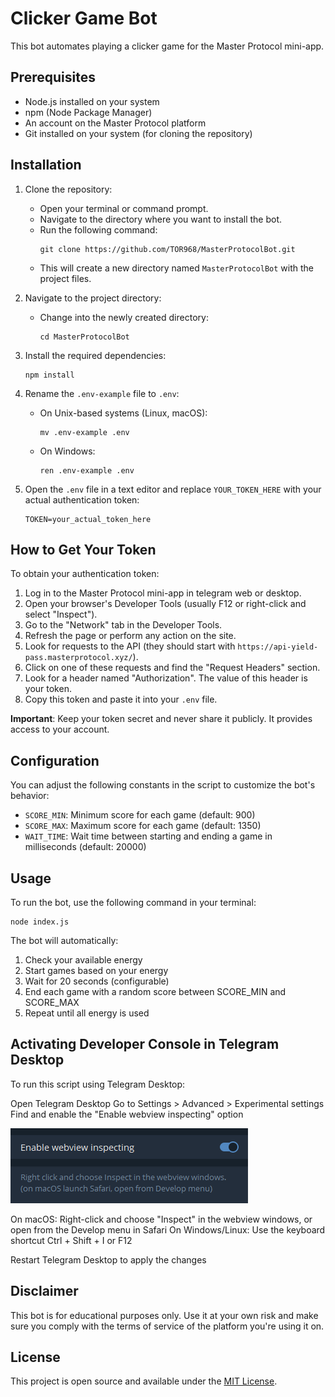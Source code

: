 # Clicker Game Bot

This bot automates playing a clicker game for the Master Protocol mini-app.

## Prerequisites

- Node.js installed on your system
- npm (Node Package Manager)
- An account on the Master Protocol platform
- Git installed on your system (for cloning the repository)

## Installation

1. Clone the repository:
   - Open your terminal or command prompt.
   - Navigate to the directory where you want to install the bot.
   - Run the following command:
     ```
     git clone https://github.com/TOR968/MasterProtocolBot.git
     ```
   - This will create a new directory named `MasterProtocolBot` with the project files.

2. Navigate to the project directory:
   - Change into the newly created directory:
     ```
     cd MasterProtocolBot
     ```

3. Install the required dependencies:
   ```
   npm install
   ```

4. Rename the `.env-example` file to `.env`:
   - On Unix-based systems (Linux, macOS):
     ```
     mv .env-example .env
     ```
   - On Windows:
     ```
     ren .env-example .env
     ```

5. Open the `.env` file in a text editor and replace `YOUR_TOKEN_HERE` with your actual authentication token:
   ```
   TOKEN=your_actual_token_here
   ```

## How to Get Your Token

To obtain your authentication token:

1. Log in to the Master Protocol mini-app in telegram web or desktop.
2. Open your browser's Developer Tools (usually F12 or right-click and select "Inspect").
3. Go to the "Network" tab in the Developer Tools.
4. Refresh the page or perform any action on the site.
5. Look for requests to the API (they should start with `https://api-yield-pass.masterprotocol.xyz/`).
6. Click on one of these requests and find the "Request Headers" section.
7. Look for a header named "Authorization". The value of this header is your token.
8. Copy this token and paste it into your `.env` file.

**Important**: Keep your token secret and never share it publicly. It provides access to your account.

## Configuration

You can adjust the following constants in the script to customize the bot's behavior:

- `SCORE_MIN`: Minimum score for each game (default: 900)
- `SCORE_MAX`: Maximum score for each game (default: 1350)
- `WAIT_TIME`: Wait time between starting and ending a game in milliseconds (default: 20000)

## Usage

To run the bot, use the following command in your terminal:

```
node index.js
```

The bot will automatically:

1. Check your available energy
2. Start games based on your energy
3. Wait for 20 seconds (configurable)
4. End each game with a random score between SCORE_MIN and SCORE_MAX
5. Repeat until all energy is used

## Activating Developer Console in Telegram Desktop

To run this script using Telegram Desktop:

Open Telegram Desktop
Go to Settings > Advanced > Experimental settings
Find and enable the "Enable webview inspecting" option

![settings](image.png)

On macOS: Right-click and choose "Inspect" in the webview windows, or open from the Develop menu in Safari
On Windows/Linux: Use the keyboard shortcut Ctrl + Shift + I or F12


Restart Telegram Desktop to apply the changes

## Disclaimer

This bot is for educational purposes only. Use it at your own risk and make sure you comply with the terms of service of the platform you're using it on.

## License

This project is open source and available under the [MIT License](LICENSE).